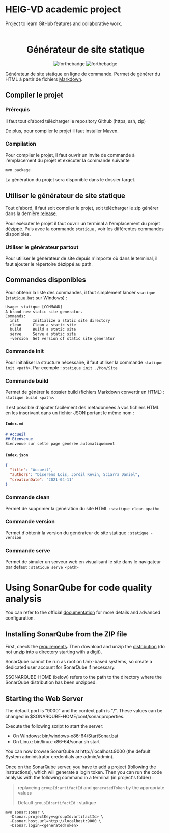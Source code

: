 # HEIG-VD academic project
Project to learn GitHub features and collaborative work.
<br>
<br>

<div align="center">

# Générateur de site statique
![forthebadge](https://forthebadge.com/images/badges/built-with-love.svg)
![forthebadge](https://forthebadge.com/images/badges/uses-brains.svg)

</div>

Générateur de site statique en ligne de commande. Permet de générer du HTML à partir de fichiers [Markdown](https://fr.wikipedia.org/wiki/Markdown).

## Compiler le projet

### Prérequis

Il faut tout d'abord télécharger le repository Github (https, ssh, zip)

De plus, pour compiler le projet il faut installer [Maven](https://maven.apache.org/install.html).

### Compilation

Pour compiler le projet, il faut ouvrir un invite de commande à l'emplacement du projet et exécuter la commande suivante
```sh
mvn package
```
La génération du projet sera disponible dans le dossier target.

## Utiliser le générateur de site statique

Tout d'abord, il faut soit compiler le projet, soit télécharger le zip générer dans la dernière [release](https://github.com/gen-classroom/projet-diserens_jordil_sciarra/releases).

Pour exécuter le projet il faut ouvrir un terminal à l'emplacement du projet dézippé. Puis avec la commande ```statique``` , voir les différentes commandes disponibles.

### Utiliser le générateur partout
Pour utiliser le générateur de site depuis n'importe où dans le terminal, il faut ajouter le répertoire dézippé au path.

## Commandes disponibles

Pour obtenir la liste des commandes, il faut simplement lancer ```statique``` (```statique.bat``` sur Windows) :
```
Usage: statique [COMMAND]
A brand new static site generator.
Commands:
  init      Initialize a static site directory
  clean     Clean a static site
  build     Build a static site
  serve     Serve a static site
  -version  Get version of static site generator
```

### Commande init

Pour initialiser la structure nécessaire, il faut utiliser la commande ```statique init <path>```. Par exemple : ```statique init ./Mon/Site```

### Commande build

Permet de générer le dossier build (fichiers Markdown convertir en HTML) : ```statique build <path>```.

Il est possible d'ajouter facilement des métadonnées à vos fichiers HTML en les inscrivant dans un fichier JSON portant le même nom :
#### **`Index.md`**
```md
# Accueil
## Bienvenue
Bienvenue sur cette page générée automatiquement
```
#### **`Index.json`**
```json
{
  "title": "Accueil",
  "authors": "Diserens Lois, Jordil Kevin, Sciarra Daniel",
  "creationDate": "2021-04-11"
}
```

### Commande clean

Permet de supprimer la génération du site HTML : ```statique clean <path>```

### Commande version

Permet d'obtenir la version du générateur de site statique : ```statique -version```

### Commande serve

Permet de simuler un serveur web en visualisant le site dans le navigateur par defaut : ```statique serve <path>```

# Using SonarQube for code quality analysis
You can refer to the official [documentation](https://docs.sonarqube.org/latest/setup/install-server/) for more details and advanced configuration.

## Installing SonarQube from the ZIP file
First, check the [requirements](https://docs.sonarqube.org/latest/requirements/requirements/). Then download and unzip the [distribution](https://www.sonarqube.org/downloads/) (do not unzip into a directory starting with a digit).

SonarQube cannot be run as root on Unix-based systems, so create a dedicated user account for SonarQube if necessary.

$SONARQUBE-HOME (below) refers to the path to the directory where the SonarQube distribution has been unzipped.

## Starting the Web Server
The default port is "9000" and the context path is "/". These values can be changed in $SONARQUBE-HOME/conf/sonar.properties.

Execute the following script to start the server:
- On Windows: bin/windows-x86-64/StartSonar.bat
- On Linux: bin/linux-x86-64/sonar.sh start

You can now browse SonarQube at http://localhost:9000 (the default System administrator credentials are admin/admin).

Once on the SonarQube server, you have to add a project (following the instructions), which will generate a login token. Then you can run the code analysis with the following command in a terminal (in project's folder) :

> replaceing `groupId:artifactId` and `generatedToken` by the appropriate values
> 
> Default `groupId:artifactId` : statique

```
mvn sonar:sonar \
  -Dsonar.projectKey=<groupId:artifactId> \
  -Dsonar.host.url=http://localhost:9000 \
  -Dsonar.login=<generatedToken>
```

